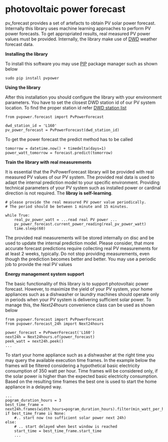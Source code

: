 # photovoltaic power forecast

pv_forecast provides a set of artefacts to obtain PV solar power forecast. Internally this library uses machine learning approaches to perform PV power forecasts.
To get appropriated results, real measured PV power values must be provided. Internally, the library make use of [DWD](https://dwd-geoportal.de/products/G_FJM/) weather forecast data.

**Installing the library**

To install this software you may use [PIP](https://realpython.com/what-is-pip/) package manager such as shown below
```
sudo pip install pvpower
```

**Using the library**

After this installation you should configure the library with your environment parameters.
You have to set the closest DWD station id of our PV system location. To find the proper station id refer [DWD station list](https://www.dwd.de/DE/leistungen/met_verfahren_mosmix/mosmix_stationskatalog.cfg?view=nasPublication&nn=16102)     
```
from pvpower.forecast import PvPowerForecast

dwd_station_id = 'L160'
pv_power_forecast = PvPowerForecast(dwd_station_id)
```

To get the power forecast the predict method has to be called
```
tomorrow = datetime.now() + timedelta(days=1)
power_watt_tomorrow = forecast.predict(tomorrow)
```

**Train the library with real measurements**

It is essential that the PvPowerForecast library will be provided with real measured PV values of our PV system. 
The provided real data is used to adapt the internal prediction model to your specific environment. 
Providing technical parameters of your PV system such as installed power or cardinal direction is not required. 
The **libray is self-learning**.

```
# please provide the real measured PV power value periodically. 
# The period should be between 1 minute and 15 minutes.

while True:
    real_pv_power_watt = ...read real PV power ...
    pv_power_forecast.current_power_reading(real_pv_power_watt)
    time.sleep(60)
```
The provided real measurements will be stored internally on disc and be used to update the internal prediction model. 
Please consider, that more accurate forecast predictions require collecting real PV measurements for at least 2 weeks, typically. 
Do not stop providing measurements, even though the prediction becomes better and better. 
You may use a periodic job to provide the real PV values

**Energy management system support**

The basic functionality of this library is to support photovoltaic power forecast. However, to maximize the yield 
of your PV system, your home appliances such as a dishwasher or laundry machines should operate only in periods when 
your PV system is delivering sufficient solar power. To manage this, the *Next24hours* convenience class can be used as shown below 
```
from pvpower.forecast import PvPowerForecast
from pvpower.forecast_24h import Next24hours

power_forecast = PvPowerForecast('L160')
next24h = Next24hours.of(power_forecast)
peek_watt = next24h.peek()
...
```

To start your home appliance such as a dishwasher at the right time you may query the available execution time frames. 
In the example below the frames will be filtered considering a hypothetical basic electricity consumption of 350 watt per hour. Time frames will be considered only, 
if the solar power is higher than the expected basic electricity consumption. 
Based on the resulting time frames the best one is used to start the home appliance in a delayed way.  
```
...
pogram_duration_hours = 3
best_time_frame = next24h.frames(width_hours=pogram_duration_hours).filter(min_watt_per_hour=350).best()
if best_time_frame is None:
    #.. start now (no sufficient solar power next 24h)
else:
    # .. start delayed when best window is reached
    start_time = best_time_frame.start_time
    ...
```